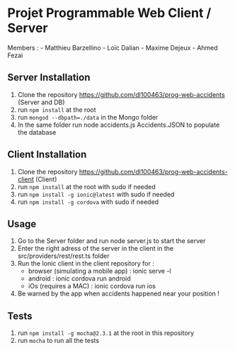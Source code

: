 # Projet Programmable Web Client / Server

Members :
	- Matthieu Barzellino
	- Loïc Dalian
	- Maxime Dejeux
	- Ahmed Fezai

## Server Installation

1. Clone the repository https://github.com/dl100463/prog-web-accidents (Server and DB)
2. run `npm install` at the root
3. run `mongod --dbpath=./data` in the Mongo folder
4. In the same folder run node accidents.js Accidents.JSON to populate the database

## Client Installation

1. Clone the repository https://github.com/dl100463/prog-web-accidents-client (Client)
2. run `npm install` at the root with sudo if needed
3. run `npm install -g ionic@latest` with sudo if needed 
4. run `npm install -g cordova` with sudo if needed

## Usage 

1. Go to the Server folder and run node server.js to start the server
2. Enter the right adress of the server in the client in the src/providers/rest/rest.ts folder
3. Run the Ionic client in the client repository for :
	- browser (simulating a mobile app) : ionic serve -l
	- android : ionic cordova run android
	- iOs (requires a MAC) : ionic cordova run ios
4. Be warned by the app when accidents happened near your position !

## Tests

1. run `npm install -g mocha@2.3.1` at the root in this repository
2. run `mocha` to run all the tests

